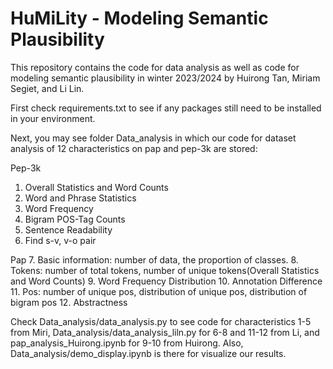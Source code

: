 # HuMiLity - Modeling Semantic Plausibility

This repository contains the code for data analysis as well as code for modeling semantic plausibility in winter 2023/2024 by Huirong Tan, Miriam Segiet, and Li Lin.

First check requirements.txt to see if any packages still need to be installed in your environment.

Next, you may see folder Data_analysis in which our code for dataset analysis of 12 characteristics on pap and pep-3k are stored: 

Pep-3k
1. Overall Statistics and Word Counts
2. Word and Phrase Statistics
3. Word Frequency
4. Bigram POS-Tag Counts
5. Sentence Readability
6. Find s-v, v-o pair

Pap 
7.  Basic information: number of data, the proportion of classes.
8.  Tokens: number of total tokens, number of unique tokens(Overall Statistics and Word Counts)
9.  Word Frequency Distribution
10.  Annotation Difference 
11.  Pos: number of unique pos, distribution of unique pos, distribution of bigram pos
12.  Abstractness

Check Data_analysis/data_analysis.py to see code for characteristics 1-5 from Miri, Data_analysis/data_analysis_liln.py for 6-8 and 11-12 from Li, and pap_analysis_Huirong.ipynb for 9-10 from Huirong. Also, Data_analysis/demo_display.ipynb is there for visualize our results.
